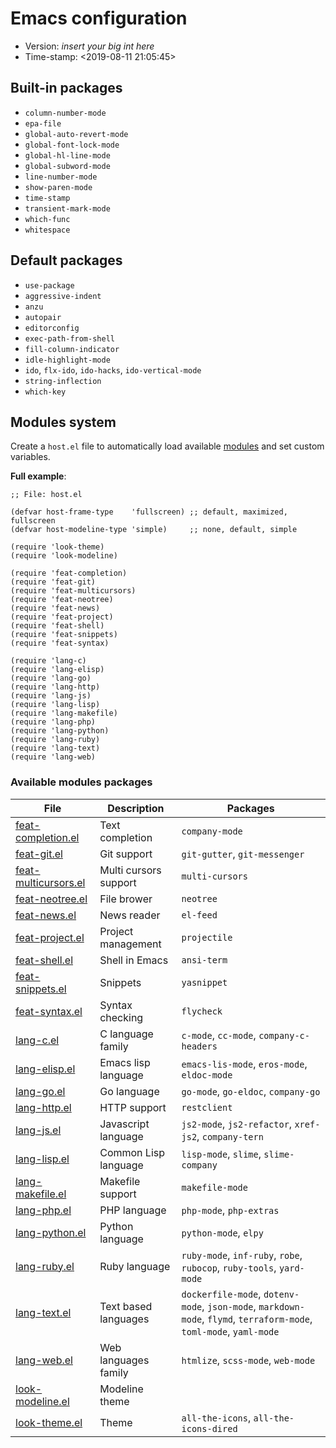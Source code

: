 # Emacs configuration

- Version: _insert your big int here_
- Time-stamp: <2019-08-11 21:05:45>

## Built-in packages

- `column-number-mode`
- `epa-file`
- `global-auto-revert-mode`
- `global-font-lock-mode`
- `global-hl-line-mode`
- `global-subword-mode`
- `line-number-mode`
- `show-paren-mode`
- `time-stamp`
- `transient-mark-mode`
- `which-func`
- `whitespace`

## Default packages

- `use-package`
- `aggressive-indent`
- `anzu`
- `autopair`
- `editorconfig`
- `exec-path-from-shell`
- `fill-column-indicator`
- `idle-highlight-mode`
- `ido`, `flx-ido`, `ido-hacks`, `ido-vertical-mode`
- `string-inflection`
- `which-key`

## Modules system

Create a `host.el` file to automatically load available [modules](./modules/) and set custom variables.

**Full example**:

```
;; File: host.el

(defvar host-frame-type    'fullscreen) ;; default, maximized, fullscreen
(defvar host-modeline-type 'simple)     ;; none, default, simple

(require 'look-theme)
(require 'look-modeline)

(require 'feat-completion)
(require 'feat-git)
(require 'feat-multicursors)
(require 'feat-neotree)
(require 'feat-news)
(require 'feat-project)
(require 'feat-shell)
(require 'feat-snippets)
(require 'feat-syntax)

(require 'lang-c)
(require 'lang-elisp)
(require 'lang-go)
(require 'lang-http)
(require 'lang-js)
(require 'lang-lisp)
(require 'lang-makefile)
(require 'lang-php)
(require 'lang-python)
(require 'lang-ruby)
(require 'lang-text)
(require 'lang-web)
```


### Available modules packages

| File                                                   | Description           | Packages                                                                                                            |
|--------------------------------------------------------|-----------------------|---------------------------------------------------------------------------------------------------------------------|
| [feat-completion.el](./modules/feat-completion.el)     | Text completion       | `company-mode`                                                                                                      |
| [feat-git.el](./modules/feat-git.el)                   | Git support           | `git-gutter`, `git-messenger`                                                                                       |
| [feat-multicursors.el](./modules/feat-multicursors.el) | Multi cursors support | `multi-cursors`                                                                                                     |
| [feat-neotree.el](./modules/feat-neotree.el)           | File brower           | `neotree`                                                                                                           |
| [feat-news.el](./modules/feat-news.el)                 | News reader           | `el-feed`                                                                                                           |
| [feat-project.el](./modules/feat-project.el)           | Project management    | `projectile`                                                                                                        |
| [feat-shell.el](./modules/feat-shell.el)               | Shell in Emacs        | `ansi-term`                                                                                                         |
| [feat-snippets.el](./modules/feat-snippets.el)         | Snippets              | `yasnippet`                                                                                                         |
| [feat-syntax.el](./modules/feat-syntax.el)             | Syntax checking       | `flycheck`                                                                                                          |
| [lang-c.el](./modules/lang-c.el)                       | C language family     | `c-mode`, `cc-mode`, `company-c-headers`                                                                            |
| [lang-elisp.el](./modules/lang-elisp.el)               | Emacs lisp language   | `emacs-lis-mode`, `eros-mode`, `eldoc-mode`                                                                         |
| [lang-go.el](./modules/lang-go.el)                     | Go language           | `go-mode`, `go-eldoc`, `company-go`                                                                                 |
| [lang-http.el](./modules/lang-http.el)                 | HTTP support          | `restclient`                                                                                                        |
| [lang-js.el](./modules/lang-js.el)                     | Javascript language   | `js2-mode`, `js2-refactor`, `xref-js2`, `company-tern`                                                              |
| [lang-lisp.el](./modules/lang-lisp.el)                 | Common Lisp language  | `lisp-mode`, `slime`, `slime-company`                                                                               |
| [lang-makefile.el](./modules/lang-makefile.el)         | Makefile support      | `makefile-mode`                                                                                                     |
| [lang-php.el](./modules/lang-php.el)                   | PHP language          | `php-mode`, `php-extras`                                                                                            |
| [lang-python.el](./modules/lang-python.el)             | Python language       | `python-mode`, `elpy`                                                                                               |
| [lang-ruby.el](./modules/lang-ruby.el)                 | Ruby language         | `ruby-mode`, `inf-ruby`, `robe`, `rubocop`, `ruby-tools`, `yard-mode`                                               |
| [lang-text.el](./modules/lang-text.el)                 | Text based languages  | `dockerfile-mode`, `dotenv-mode`, `json-mode`, `markdown-mode`, `flymd`, `terraform-mode`, `toml-mode`, `yaml-mode` |
| [lang-web.el](./modules/lang-web.el)                   | Web languages family  | `htmlize`, `scss-mode`, `web-mode`                                                                                  |
| [look-modeline.el](./modules/look-modeline.el)         | Modeline theme        |                                                                                                                     |
| [look-theme.el](./modules/look-theme.el)               | Theme                 | `all-the-icons`, `all-the-icons-dired`                                                                              |
